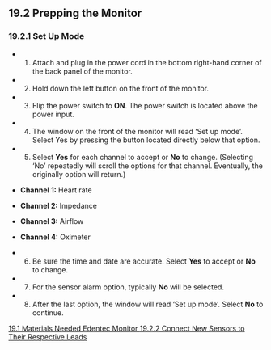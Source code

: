 ## 19.2 Prepping the Monitor

### 19.2.1 Set Up Mode

* 1. Attach and plug in the power cord in the bottom right-hand corner of the back panel of the monitor.
* 2. Hold down the left button on the front of the monitor.
* 3. Flip the power switch to **ON**.  The power switch is located above the power input.
* 4. The window on the front of the monitor will read ‘Set up mode’.  Select Yes by pressing the button located directly below that option.
* 5. Select **Yes** for each channel to accept or **No** to change.  (Selecting ‘No’ repeatedly will scroll the options for that channel.  Eventually, the originally option will return.)

 * **Channel 1:** Heart rate
 * **Channel 2:** Impedance
 * **Channel 3:** Airflow
 * **Channel 4:** Oximeter

* 6. Be sure the time and date are accurate.  Select **Yes** to accept or **No** to change.
* 7. For the sensor alarm option, typically **No** will be selected.
* 8. After the last option, the window will read ‘Set up mode’.  Select **No** to continue.


<div class="center">
<div class="btn-group">
  <a href=":pages_path:/manuals/edentec-monitor/19-01-materials-needed.md" class="btn btn-default">
    <span class="glyphicon glyphicon-chevron-left"></span>
    19.1 Materials Needed
  </a>

  <a href=":pages_path:/manuals/edentec-monitor" class="btn btn-default">
    <span class="glyphicon glyphicon-chevron-up"></span>
    Edentec Monitor
  </a>

  <a href=":pages_path:/manuals/edentec-monitor/19-02-02-connect-sensors-respective-leads.md" class="btn btn-success">
    19.2.2 Connect New Sensors to Their Respective Leads
    <span class="glyphicon glyphicon-chevron-right"></span>
  </a>
</div>
</div>
